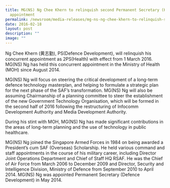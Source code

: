 ```yaml
---
title: MG(NS) Ng Chee Khern to relinquish second Permanent Secretary (Health)
  appointment
permalink: /newsroom/media-releases/mg-ns-ng-chee-khern-to-relinquish-second-perm-sec-health-appointment/
date: 2016-02-18
layout: post
description: ""
image: ""
---
```

Ng Chee Khern (黄志勤), PS(Defence Development), will relinquish his concurrent appointment as 2PS(Health) with effect from 1 March 2016. MG(NS) Ng has held this concurrent appointment in the Ministry of Health (MOH) since August 2014.

MG(NS) Ng will focus on steering the critical development of a long-term defence technology masterplan, and helping to formulate a strategic plan for the next phase of the SAF’s transformation. MG(NS) Ng will also be assuming Chairmanship of a planning committee to steer the establishment of the new Government Technology Organisation, which will be formed in the second half of 2016 following the restructuring of Infocomm Development Authority and Media Development Authority.

During his stint with MOH, MG(NS) Ng has made significant contributions in the areas of long-term planning and the use of technology in public healthcare.

MG(NS) Ng joined the Singapore Armed Forces in 1984 on being awarded a President’s cum SAF (Overseas) Scholarship. He held various command and staff appointments in the course of his military career, including Director Joint Operations Department and Chief of Staff HQ RSAF. He was the Chief of Air Force from March 2006 to December 2009 and Director, Security and Intelligence Division, Ministry of Defence from September 2010 to April 2014. MG(NS) Ng was appointed Permanent Secretary (Defence Development) in May 2014.